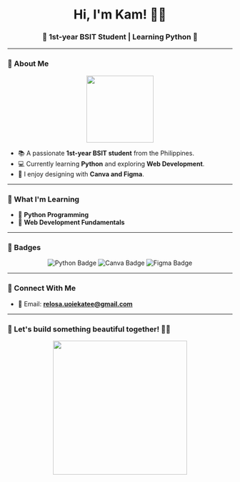 <h1 align="center">Hi, I'm Kam! 🌷✨</h1>  
<h3 align="center">🌸 1st-year BSIT Student | Learning Python 💖</h3>  

---

### 🌼 About Me  
<div align="center">
  <img src="https://media.giphy.com/media/v1.Y2lkPTc5MGI3NjExZjRkM2I4M2JhNDhmZDI1MjNhMjVjYjJlNDVjNzUyZjA2OWM0ZjNmMiZjdD1n/Yl5aO3gdVfsQ0/giphy.gif" width="150"/>
</div>

- 📚 A passionate **1st-year BSIT student** from the Philippines.  
- 💻 Currently learning **Python** and exploring **Web Development**.  
- 🎨 I enjoy designing with **Canva and Figma**.  

---

### 🌺 What I'm Learning  
- 🌟 **Python Programming**  
- 🌟 **Web Development Fundamentals**
  
---

### 🏅 Badges  
<div align="center">
  <img src="https://img.shields.io/badge/-Python-FF69B4?logo=python&logoColor=white&style=for-the-badge" alt="Python Badge"/>
  <img src="https://img.shields.io/badge/-Canva-FF69B4?logo=canva&logoColor=white&style=for-the-badge" alt="Canva Badge"/>
  <img src="https://img.shields.io/badge/-Figma-FF69B4?logo=figma&logoColor=white&style=for-the-badge" alt="Figma Badge"/>
</div>

---

### 💌 Connect With Me  
- 📧 Email: **relosa.uoiekatee@gmail.com**

---

### 🎀 Let's build something beautiful together! 🌷💖  
<div align="center">
  <img src="https://media.giphy.com/media/xT0xeJpnrWC4XWblEk/giphy.gif" width="300"/>
</div>
